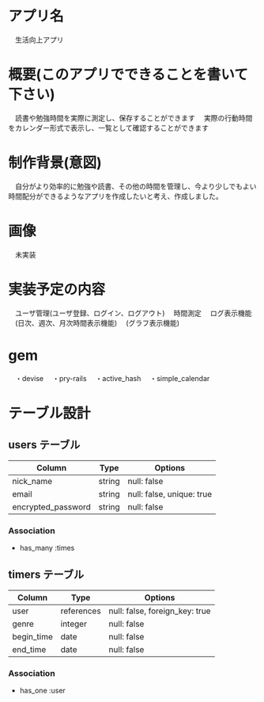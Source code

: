 # アプリ名	
　生活向上アプリ

# 概要(このアプリでできることを書いて下さい)
　読書や勉強時間を実際に測定し、保存することができます
　実際の行動時間をカレンダー形式で表示し、一覧として確認することができます
　
# 制作背景(意図)
　自分がより効率的に勉強や読書、その他の時間を管理し、今より少しでもよい時間配分ができるようなアプリを作成したいと考え、作成しました。

# 画像
　未実装

# 実装予定の内容
　ユーザ管理(ユーザ登録、ログイン、ログアウト)
　時間測定
　ログ表示機能
　(日次、週次、月次時間表示機能)
　(グラフ表示機能)
 
# gem
　・devise
　・pry-rails
　・active_hash
　・simple_calendar


# テーブル設計

## users テーブル

| Column             | Type    | Options                    |
| ----------         | --------| --------------             |
| nick_name          | string  | null: false                |
| email              | string  | null: false,  unique: true |
| encrypted_password | string  | null: false                |

### Association

- has_many  :times

## timers テーブル

| Column                | Type        | Options         |
| ----------            | --------    | --------------  |
| user                  | references  | null: false,  foreign_key: true      |
| genre                 | integer     | null: false     |
| begin_time            | date        | null: false     |
| end_time              | date        | null: false     |

### Association

- has_one :user

